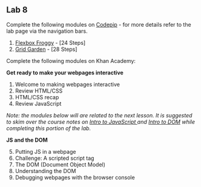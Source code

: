 ## Lab 8 

Complete the following modules on [Codepip](https://codepip.com) - for more details refer to the lab page via the navigation bars.

1. [Flexbox Froggy](https://codepip.com/games/flexbox-froggy/) - [24 Steps]
2. [Grid Garden](https://codepip.com/games/grid-garden/) - [28 Steps]

Complete the following modules on Khan Academy:

**Get ready to make your webpages interactive**

1. Welcome to making webpages interactive
2. Review HTML/CSS
3. HTML/CSS recap
4. Review JavaScript

*Note: the modules below will are related to the next lesson. It is suggested to skim over the course notes on [Intro to JavaScript ](../-intro-to-js.md) and [Intro to DOM](../-intro-to-dom.md) while completing this portion of the lab.*

**JS and the DOM**

5. Putting JS in a webpage
6. Challenge: A scripted script tag
7. The DOM (Document Object Model)
8. Understanding the DOM
9. Debugging webpages with the browser console
